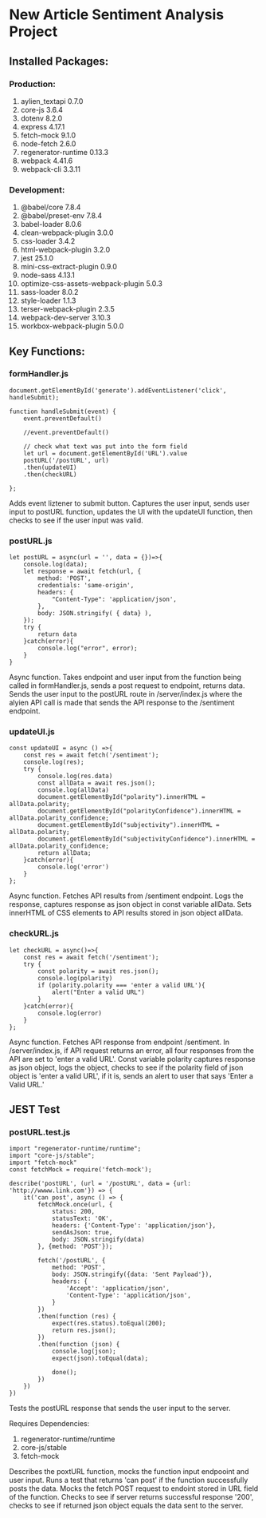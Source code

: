 # New Article Sentiment Analysis Project

## Installed Packages:

### Production:

1. aylien_textapi 0.7.0
2. core-js 3.6.4
3. dotenv 8.2.0
4. express 4.17.1
5. fetch-mock 9.1.0
6. node-fetch 2.6.0
7. regenerator-runtime 0.13.3
8. webpack 4.41.6
9. webpack-cli 3.3.11

### Development:

1. @babel/core 7.8.4
2. @babel/preset-env 7.8.4
3. babel-loader 8.0.6
4. clean-webpack-plugin 3.0.0
5. css-loader 3.4.2
6. html-webpack-plugin 3.2.0
7. jest 25.1.0
8. mini-css-extract-plugin 0.9.0
9. node-sass 4.13.1
10. optimize-css-assets-webpack-plugin 5.0.3
11. sass-loader 8.0.2
12. style-loader 1.1.3
13. terser-webpack-plugin 2.3.5
14. webpack-dev-server 3.10.3
15. workbox-webpack-plugin 5.0.0

## Key Functions:
 
### formHandler.js

```
document.getElementById('generate').addEventListener('click', handleSubmit);

function handleSubmit(event) {
    event.preventDefault()

    //event.preventDefault()

    // check what text was put into the form field
    let url = document.getElementById('URL').value
    postURL('/postURL', url)
    .then(updateUI)
    .then(checkURL)

};
```

Adds event liztener to submit button.  Captures the user input, sends user input to postURL function, updates the UI with the updateUI function, then checks to see if the user input was valid.

### postURL.js

```
let postURL = async(url = '', data = {})=>{
    console.log(data);
    let response = await fetch(url, {
        method: 'POST',
        credentials: 'same-origin',
        headers: {
            "Content-Type": 'application/json',
        },
        body: JSON.stringify( { data} ),
    });
    try {
        return data
    }catch(error){
        console.log("error", error);
    }
}
```

Async function.  Takes endpoint and user input from the function being called in formHandler.js, sends a post request to endpoint, returns data.  Sends the user input to the postURL route in /server/index.js where the alyien API call is made that sends the API response to the /sentiment endpoint.

### updateUI.js

```
const updateUI = async () =>{
    const res = await fetch('/sentiment');
    console.log(res);
    try {
        console.log(res.data)
        const allData = await res.json();
        console.log(allData)
        document.getElementById("polarity").innerHTML = allData.polarity;
        document.getElementById("polarityConfidence").innerHTML = allData.polarity_confidence;
        document.getElementById("subjectivity").innerHTML = allData.polarity;
        document.getElementById("subjectivityConfidence").innerHTML = allData.polarity_confidence;
        return allData;
    }catch(error){
        console.log('error')
    }
};
```

Async function.  Fetches API results from /sentiment endpoint.  Logs the response, captures response as json object in const variable allData.  Sets innerHTML of CSS elements to API results stored in json object allData.

### checkURL.js

```
let checkURL = async()=>{
    const res = await fetch('/sentiment');
    try {
        const polarity = await res.json();
        console.log(polarity)
        if (polarity.polarity === 'enter a valid URL'){
            alert("Enter a valid URL")
        }
    }catch(error){
        console.log(error)
    }
};
```

Async function.  Fetches API response from endpoint /sentiment.  In /server/index.js, if API request returns an error, all four responses from the API are set to 'enter a valid URL'.  Const variable polarity captures response as json object, logs the object, checks to see if the polarity field of json object is 'enter a valid URL', if it is, sends an alert to user that says 'Enter a Valid URL.'

## JEST Test

### postURL.test.js

```
import "regenerator-runtime/runtime";
import "core-js/stable";
import "fetch-mock"
const fetchMock = require('fetch-mock'); 

describe('postURL', (url = '/postURL', data = {url: 'http://wwww.link.com'}) => {
    it('can post', async () => {
        fetchMock.once(url, {
            status: 200,
            statusText: 'OK',
            headers: {'Content-Type': 'application/json'},
            sendAsJson: true,
            body: JSON.stringify(data)
        }, {method: 'POST'});

        fetch('/postURL', {
            method: 'POST',
            body: JSON.stringify({data: 'Sent Payload'}),
            headers: {
                'Accept': 'application/json',
                'Content-Type': 'application/json',
            }
        })
        .then(function (res) {
            expect(res.status).toEqual(200);
            return res.json();
        })
        .then(function (json) {
            console.log(json);
            expect(json).toEqual(data);

            done();
        })
    })
})
```

Tests the postURL response that sends the user input to the server.

Requires Dependencies:

1. regenerator-runtime/runtime
2. core-js/stable
3. fetch-mock

Describes the poxtURL function, mocks the function input endpooint and user input.  Runs a test that returns 'can post' if the function successfully posts the data.  Mocks the fetch POST request to endoint stored in URL field of the function.  Checks to see if server returns successful response '200', checks to see if returned json object equals the data sent to the server.